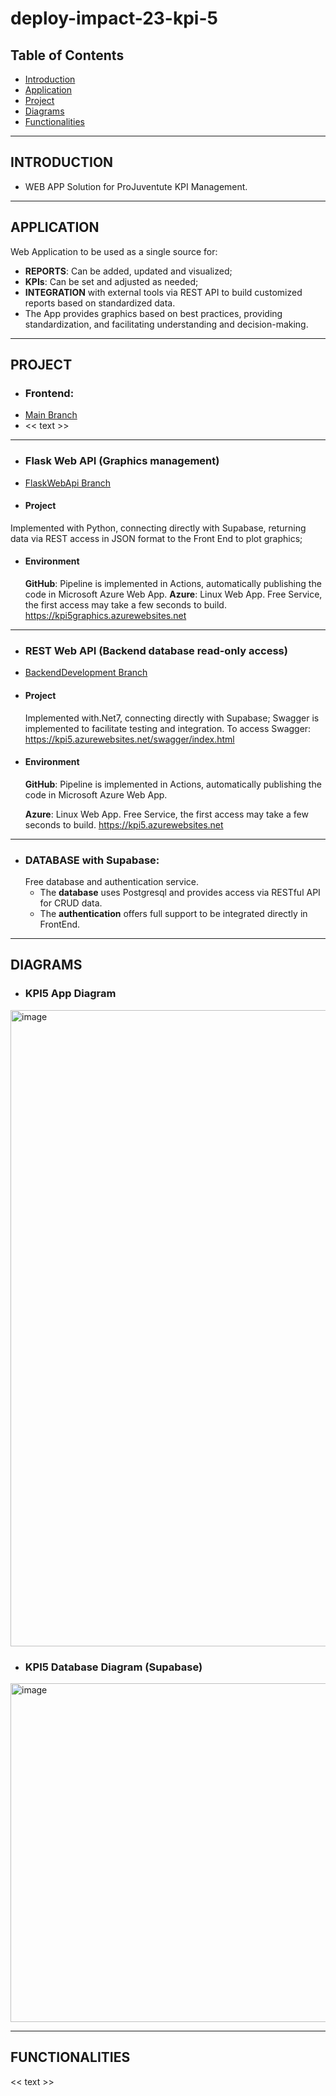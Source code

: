 # deploy-impact-23-kpi-5

## Table of Contents
- [Introduction](#introduction)
- [Application](#application)
- [Project](#project)
- [Diagrams](#diagrams)
- [Functionalities](#functionalities)


---


## **INTRODUCTION**
- WEB APP Solution for ProJuventute KPI Management.

---


## **APPLICATION**

Web Application to be used as a single source for:
- **REPORTS**: Can be added, updated and visualized;
- **KPIs**: Can be set and adjusted as needed;
- **INTEGRATION** with external tools via REST API to build customized reports based on standardized data.
- The App provides graphics based on best practices, providing standardization, and facilitating understanding and decision-making.


---

## **PROJECT**

- ### Frontend:
 - [Main Branch](https://github.com/WomenPlusPlus/deploy-impact-23-kpi-5)
 - << text >>

---

- ### Flask Web API (Graphics management)
 - [FlaskWebApi Branch](https://github.com/WomenPlusPlus/deploy-impact-23-kpi-5/tree/FlaskWebApi)
 
  - #### Project
   Implemented with Python, connecting directly with Supabase, returning data via REST access in JSON format to the Front End to plot graphics;
   
   
 - #### Environment
   **GitHub**: Pipeline is implemented in Actions, automatically publishing the code in Microsoft Azure Web App.
   **Azure**: Linux Web App. Free Service, the first access may take a few seconds to build. https://kpi5graphics.azurewebsites.net

---

- ### REST Web API (Backend database read-only access)
 - [BackendDevelopment Branch](https://github.com/WomenPlusPlus/deploy-impact-23-kpi-5/tree/backendDevelopment)
   
 - #### Project
   Implemented with.Net7, connecting directly with Supabase;
   Swagger is implemented to facilitate testing and integration. To access Swagger: https://kpi5.azurewebsites.net/swagger/index.html
   
 - #### Environment
   
   **GitHub**: Pipeline is implemented in Actions, automatically publishing the code in Microsoft Azure Web App.
   
   **Azure**: Linux Web App. Free Service, the first access may take a few seconds to build. https://kpi5.azurewebsites.net

---

- ### DATABASE with Supabase:
   Free database and authentication service.
     - The **database** uses Postgresql and provides access via RESTful API for CRUD data.
     - The **authentication** offers full support to be integrated directly in FrontEnd.

---

## **DIAGRAMS**

- ### KPI5 App Diagram
<img width="1018" alt="image" src="https://github.com/WomenPlusPlus/deploy-impact-23-kpi-5/assets/56551789/39e8dad4-2ded-40ff-b91a-b1408aa6b400">

- ### KPI5 Database Diagram (Supabase)
<img width="542" alt="image" src="https://github.com/WomenPlusPlus/deploy-impact-23-kpi-5/assets/56551789/18a1371e-619c-4eed-8582-3d330047966b">


---
## **FUNCTIONALITIES**

<< text >>
